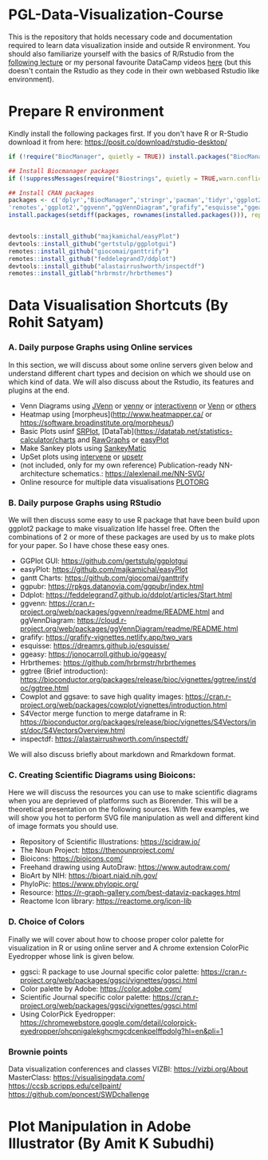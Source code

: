 # PGL-Data-Visualization-Course

This is the repository that holds necessary code and documentation required to learn data visualization inside and outside R environment. You should also familiarize yourself with the basics of R/Rstudio from the [following lecture](https://www.youtube.com/watch?v=dQe3Z7hRG1s) or my personal favourite DataCamp videos [here](https://www.youtube.com/watch?v=gzXsjmhG_VI&list=PLFOq4OXbrQTB7Am7YBDBw02wtfuSRQGwN) (but this doesn't contain the Rstudio as they code in their own webbased Rstudio like environment).

# Prepare R environment
Kindly install the following packages first. If you don't have R or R-Studio download it from here: https://posit.co/download/rstudio-desktop/

```r
if (!require("BiocManager", quietly = TRUE)) install.packages("BiocManager",repos='http://cran.us.r-project.org',dependencies = TRUE)

## Install Biocmanager packages
if (!suppressMessages(require("Biostrings", quietly = TRUE,warn.conflicts = FALSE))) BiocManager::install(c('Biostrings',"S4Vectors","ggtree"))

## Install CRAN packages
packages <- c('dplyr',"BiocManager",'stringr','pacman','tidyr','ggplot2','R3port','ggpubr','plotly','data.table','argparse','ggsci','htmlwidgets','egg',
'remotes','ggplot2',"ggvenn","ggVennDiagram","grafify","esquisse","ggeasy","shinythemes","devtools")
install.packages(setdiff(packages, rownames(installed.packages())), repos='http://cran.us.r-project.org',dependencies = TRUE)


devtools::install_github("majkamichal/easyPlot")
devtools::install_github("gertstulp/ggplotgui")
remotes::install_github("giocomai/ganttrify")
remotes::install_github("feddelegrand7/ddplot")
devtools::install_github("alastairrushworth/inspectdf")
remotes::install_gitlab("hrbrmstr/hrbrthemes")
```

# Data Visualisation Shortcuts (By Rohit Satyam)
### A. Daily purpose Graphs using Online services
In this section, we will discuss about some online servers given below and understand different chart types and decision on which we should use on which kind of data. We will also discuss about the Rstudio, its features and plugins at the end.

- Venn Diagrams using [JVenn](https://jvenn.toulouse.inra.fr/app/index.html) or [venny](https://www.biotools.fr/misc/venny) or [interactivenn](https://www.interactivenn.net/index.html) or [Venn](https://bioinformatics.psb.ugent.be/webtools/Venn/) or [others](https://bioinfogp.cnb.csic.es/tools/venny/index2.0.2.html)
- Heatmap using [morpheus](http://www.heatmapper.ca/ or https://software.broadinstitute.org/morpheus/)
- Basic Plots usinf [SRPlot](https://www.bioinformatics.com.cn/srplot), [DataTab](https://datatab.net/statistics-calculator/charts and [RawGraphs](https://app.rawgraphs.io/) or [easyPlot](https://github.com/majkamichal/easyPlot)
- Make Sankey plots using [SankeyMatic](https://sankeymatic.com/)  
- UpSet plots using [intervene](https://intervene.shinyapps.io/intervene/) or [upsetr](https://gehlenborglab.shinyapps.io/upsetr/)
- (not included, only for my own reference) Publication-ready NN-architecture schematics.: https://alexlenail.me/NN-SVG/
- Online resource for multiple data visualisations [PLOTORG](https://hiplot.cn/basic)

### B. Daily purpose Graphs using RStudio
We will then discuss some easy to use R package that have been build upon ggplot2 package to make visualization life hassel free. Often the combinations of 2 or more of these packages are used by us to make plots for your paper. So I have chose these easy ones.

- GGPlot GUI:  https://github.com/gertstulp/ggplotgui
- easyPlot: https://github.com/majkamichal/easyPlot
- gantt Charts: https://github.com/giocomai/ganttrify
- ggpubr: https://rpkgs.datanovia.com/ggpubr/index.html 
- Ddplot: https://feddelegrand7.github.io/ddplot/articles/Start.html 
- ggvenn: https://cran.r-project.org/web/packages/ggvenn/readme/README.html and ggVennDiagram: https://cloud.r-project.org/web/packages/ggVennDiagram/readme/README.html
- grafify: https://grafify-vignettes.netlify.app/two_vars 
- esquisse: https://dreamrs.github.io/esquisse/ 
- ggeasy: https://jonocarroll.github.io/ggeasy/
- Hrbrthemes: https://github.com/hrbrmstr/hrbrthemes
- ggtree (Brief introduction): https://bioconductor.org/packages/release/bioc/vignettes/ggtree/inst/doc/ggtree.html
- Cowplot and ggsave: to save high quality images: https://cran.r-project.org/web/packages/cowplot/vignettes/introduction.html
- S4Vector merge function to merge dataframe in R: https://bioconductor.org/packages/release/bioc/vignettes/S4Vectors/inst/doc/S4VectorsOverview.html
- inspectdf: https://alastairrushworth.com/inspectdf/

We will also discuss briefly about markdown and Rmarkdown format.

### C. Creating Scientific Diagrams using Bioicons:
Here we will discuss the resources you can use to make scientific diagrams when you are deprieved of platforms such as Biorender. This will be a theoretical presentation on the following sources. With few examples, we will show you hot to perform SVG file manipulation as well and different kind of image formats you should use.

- Repository of Scientific Illustrations: https://scidraw.io/
- The Noun Project: https://thenounproject.com/
- Bioicons: https://bioicons.com/ 
- Freehand drawing using AutoDraw: https://www.autodraw.com/
- BioArt by NIH: https://bioart.niaid.nih.gov/
- PhyloPic: https://www.phylopic.org/ 
- Resource: https://r-graph-gallery.com/best-dataviz-packages.html
- Reactome Icon library: https://reactome.org/icon-lib 


### D. Choice of Colors
Finally we will cover about how to choose proper color palette for visualization in R or using online server and A chrome extension ColorPic Eyedropper whose link is given below.
- ggsci: R package to use Journal specific color palette: https://cran.r-project.org/web/packages/ggsci/vignettes/ggsci.html
- Color palette by Adobe: https://color.adobe.com/
- Scientific Journal specific color palette: https://cran.r-project.org/web/packages/ggsci/vignettes/ggsci.html
- Using ColorPick Eyedropper: https://chromewebstore.google.com/detail/colorpick-eyedropper/ohcpnigalekghcmgcdcenkpelffpdolg?hl=en&pli=1

### Brownie points
Data visualization conferences and classes
VIZBI: https://vizbi.org/About
MasterClass: https://visualisingdata.com/
https://ccsb.scripps.edu/cellpaint/
https://github.com/poncest/SWDchallenge

# Plot Manipulation in Adobe Illustrator (By Amit K Subudhi)

